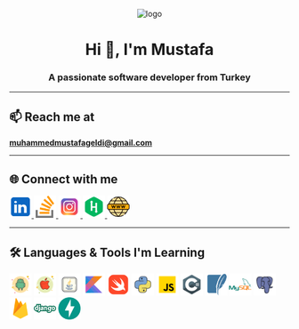 <p align="center">
  <img src="https://github.com/muhammedmustafageldi/My-ScreenShots-Files/blob/main/Screnshots/orange_banner.png" alt="logo"/>
</p>

<h1 align="center">Hi 👋, I'm Mustafa</h1>
<h3 align="center">A passionate software developer from Turkey</h3>

---

## 📫 Reach me at  
**[muhammedmustafageldi@gmail.com](mailto:muhammedmustafageldi@gmail.com)**

---

## 🌐 Connect with me  

<p align="left">
  <a href="https://linkedin.com/in/muhammedmustafageldi">
    <img src="https://github.com/muhammedmustafageldi/My-Github-Files/blob/main/icons/linkedin.png" alt="LinkedIn" width="40"/>
  </a>
  <a href="https://stackoverflow.com/users/17855665">
    <img src="https://github.com/muhammedmustafageldi/My-Github-Files/blob/main/icons/stack-overflow.png" alt="Stack Overflow" width="40"/>
  </a>
  <a href="https://instagram.com/yeuxmavie">
    <img src="https://github.com/muhammedmustafageldi/My-Github-Files/blob/main/icons/instagram.png" alt="Instagram" width="40"/>
  </a>
  <a href="https://www.hackerrank.com/swankydata9">
    <img src="https://github.com/muhammedmustafageldi/My-Github-Files/blob/main/icons/hackerrank.png" alt="HackerRank" width="40"/>
  </a>
  <a href="https://muhammedmustafageldi.com/">
    <img src="https://github.com/muhammedmustafageldi/My-Github-Files/blob/main/icons/web-site.png" alt="Website" width="40"/>
  </a>
</p>

---

## 🛠️ Languages & Tools I'm Learning  
<p align="left">
  <img src="https://github.com/muhammedmustafageldi/My-Github-Files/blob/main/icons/android.png" alt="Android" width="40"/>
  <img src="https://github.com/muhammedmustafageldi/My-Github-Files/blob/main/icons/ios.png" alt="iOS" width="40"/>
  <img src="https://github.com/muhammedmustafageldi/My-Github-Files/blob/main/icons/java.png" alt="Java" width="40"/>
  <img src="https://github.com/muhammedmustafageldi/My-Github-Files/blob/main/icons/kotlin.png" alt="Kotlin" width="40"/>
  <img src="https://github.com/muhammedmustafageldi/My-Github-Files/blob/main/icons/swift.png" alt="Swift" width="40"/>
  <img src="https://github.com/muhammedmustafageldi/My-Github-Files/blob/main/icons/python.png" alt="Python" width="40"/>
  <img src="https://github.com/muhammedmustafageldi/My-Github-Files/blob/main/icons/javascript.png" alt="JavaScript" width="40"/>
  <img src="https://github.com/muhammedmustafageldi/My-Github-Files/blob/main/icons/c%23.png" alt="C#" width="40"/>
  <img src="https://github.com/muhammedmustafageldi/My-Github-Files/blob/main/icons/sqlite.png" alt="SQLite" width="40"/>
  <img src="https://github.com/muhammedmustafageldi/My-Github-Files/blob/main/icons/my_sql.png" alt="MySQL" width="40"/>
  <img src="https://github.com/muhammedmustafageldi/My-Github-Files/blob/main/icons/postgresql.png" alt="PostgreSQL" width="40"/>
  <img src="https://github.com/muhammedmustafageldi/My-Github-Files/blob/main/icons/firebase.png" alt="Firebase" width="40"/>
  <img src="https://github.com/muhammedmustafageldi/My-Github-Files/blob/main/icons/django.png" alt="Django" width="40"/>
  <img src="https://github.com/muhammedmustafageldi/My-Github-Files/blob/main/icons/FastAPI.png" alt="FastAPI" width="40"/>
</p>
